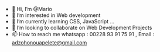 - 👋 Hi, I’m @Mario
- 👀 I’m interested in Web development
- 🌱 I’m currently learning CSS, JavaScript ...
- 💞️ I’m looking to collaborate on Web Development Projects
- 📫 How to reach me whatsapp : 00228 93 91 75 91 , Email : adzohonouapelete@gmail.com

<!---
1c0d3rZ/1c0d3rZ is a ✨ special ✨ repository because its `README.md` (this file) appears on your GitHub profile.
You can click the Preview link to take a look at your changes.
--->
